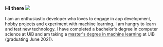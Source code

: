 ### Hi there ![](https://i.imgur.com/6pwY3H7.gif)
I am an enthusiastic developer who loves to engage in app development, hobby projects and experiment with machine learning. I am hungry to learn and test new technology. I have completed a bachelor's degree in computer science at UiB and am taking a [master's degree in machine learning](https://www.uib.no/en/studies/MAMN-INF/MA) at UiB (graduating June 2021).
